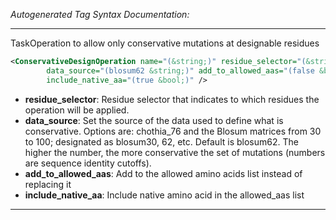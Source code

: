 <!-- THIS IS AN AUTOGENERATED FILE: Don't edit it directly, instead change the schema definition in the code itself. -->

_Autogenerated Tag Syntax Documentation:_

---
TaskOperation to allow only conservative mutations at designable residues

```xml
<ConservativeDesignOperation name="(&string;)" residue_selector="(&string;)"
        data_source="(blosum62 &string;)" add_to_allowed_aas="(false &bool;)"
        include_native_aa="(true &bool;)" />
```

-   **residue_selector**: Residue selector that indicates to which residues the operation will be applied.
-   **data_source**: Set the source of the data used to define what is conservative. Options are: chothia_76 and the Blosum matrices from 30 to 100; designated as blosum30, 62, etc. Default is blosum62.  The higher the number, the more conservative the set of mutations (numbers are sequence identity cutoffs).
-   **add_to_allowed_aas**: Add to the allowed amino acids list instead of replacing it
-   **include_native_aa**: Include native amino acid in the allowed_aas list

---
